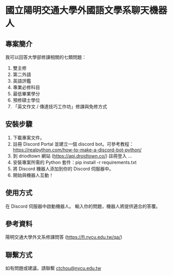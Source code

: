 國立陽明交通大學外國語文學系聊天機器人
===
專案簡介
---
我可以回答大學部修課相關的七類問題：
1. 雙主修
2. 第二外語
3. 英語評鑑
4. 專業必修科目
5. 最低畢業學分
6. 預修碩士學位
7. 「英文作文 / 傳達技巧工作坊」修課與免修方式

安裝步驟
---
1. 下載專案文件。
2. 註冊 Discord Portal 並建立一個 discord bot。可參考教程：https://realpython.com/how-to-make-a-discord-bot-python/
3. 到 driodtown 網站 (https://api.droidtown.co/) 註冊登入
...
5. 安裝專案所需的 Python 套件：pip install -r requirements.txt
6. 將 Discord 機器人添加到你的 Discord 伺服器中。
7. 開始與機器人互動！

使用方式
---
在 Discord 伺服器中啟動機器人。
輸入你的問題，機器人將提供適合的答覆。

參考資料
---
陽明交通大學外文系修課問答 (https://fl.nycu.edu.tw/qa/)

聯繫方式
---
如有問題或建議，請聯繫 ctchou@nycu.edu.tw




